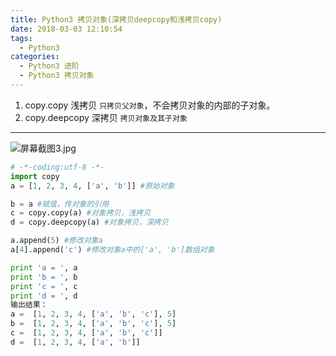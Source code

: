 ```yaml
---
title: Python3 拷贝对象(深拷贝deepcopy和浅拷贝copy)
date: 2018-03-03 12:10:54
tags:
  - Python3
categories:
  - Python3 进阶
  - Python3 拷贝对象
---
```


1. copy.copy 浅拷贝 `只拷贝父对象`，不会拷贝对象的内部的子对象。
2. copy.deepcopy 深拷贝 `拷贝对象及其子对象`
---
![屏幕截图3.jpg](http://upload-images.jianshu.io/upload_images/2952111-17e1f4233f95285d.jpg?imageMogr2/auto-orient/strip%7CimageView2/2/w/1240)

<!-- more -->
```python
# -*-coding:utf-8 -*-
import copy
a = [1, 2, 3, 4, ['a', 'b']] #原始对象

b = a #赋值，传对象的引用
c = copy.copy(a) #对象拷贝，浅拷贝
d = copy.deepcopy(a) #对象拷贝，深拷贝

a.append(5) #修改对象a
a[4].append('c') #修改对象a中的['a', 'b']数组对象

print 'a = ', a
print 'b = ', b
print 'c = ', c
print 'd = ', d
输出结果：
a =  [1, 2, 3, 4, ['a', 'b', 'c'], 5]
b =  [1, 2, 3, 4, ['a', 'b', 'c'], 5]
c =  [1, 2, 3, 4, ['a', 'b', 'c']]
d =  [1, 2, 3, 4, ['a', 'b']]
```
